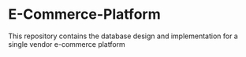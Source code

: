 # E-Commerce-Platform
 This repository contains the database design and implementation for a single vendor e-commerce platform 
